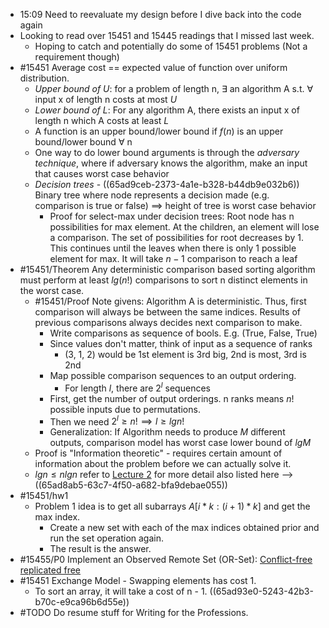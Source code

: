 - 15:09 Need to reevaluate my design before I dive back into the code again
- Looking to read over 15451 and 15445 readings that I missed last week.
	- Hoping to catch and potentially do some of 15451 problems (Not a requirement though)
- #15451 Average cost == expected value of function over uniform distribution.
	- *Upper bound of U*: for a problem of length n, $\exists$ an algorithm A s.t. $\forall$ input x of length n costs at most $U$
	- *Lower bound of $L$*: For any algorithm A, there exists an input x of length n which A costs at least $L$
	- A function is an upper bound/lower bound if $f(n)$ is an upper bound/lower bound $\forall$ n
	- One way to do lower bound arguments is through the *adversary technique*, where if adversary knows the algorithm, make an input that causes worst case behavior
	- *Decision trees* - ((65ad9ceb-2373-4a1e-b328-b44db9e032b6)) Binary tree where node represents a decision made (e.g. comparison is true or false) $\implies$ height of tree is worst case behavior
		- Proof for select-max under decision trees: Root node has n possibilities for max element. At the children, an element will lose a comparison. The set of possibilities for root decreases by 1. This continues until the leaves when there is only 1 possible element for max. It will take $n-1$ comparison to reach a leaf
- #15451/Theorem Any deterministic comparison based sorting algorithm must perform at least $lg(n!)$ comparisons to sort n distinct elements in the worst case.
	- #15451/Proof Note givens: Algorithm A is deterministic. Thus, first comparison will always be between the same indices. Results of previous comparisons always decides next comparison to make.
		- Write comparisons as sequence of bools. E.g. (True, False, True)
		- Since values don't matter, think of input as a sequence of ranks
			- (3, 1, 2) would be 1st element is 3rd big, 2nd is most, 3rd is 2nd
		- Map possible comparison sequences to an output ordering.
			- For length $l$, there are $2^l$ sequences
		- First, get the number of output orderings. n ranks means $n!$ possible inputs due to permutations.
		- Then we need $2^l\geq n!\implies l\geq lg n!$
		- Generalization: If Algorithm needs to produce $M$ different outputs, comparison model has worst case lower bound of $lg M$
	- Proof is "Information theoretic" - requires certain amount of information about the problem before we can actually solve it.
	- $lg n\leq nlgn$ refer to [Lecture 2](https://www.cs.cmu.edu/~15451-s24/lectures/lecture02-lower-bounds.pdf) for more detail also listed here --> ((65ad8ab5-63c7-4f50-a682-bfa9debae055))
- #15451/hw1
	- Problem 1 idea is to get all subarrays $A[i*k:(i+1)*k]$ and get the max index.
		- Create a new set with each of the max indices obtained prior and run the set operation again.
		- The result is the answer.
- #15455/P0 Implement an Observed Remote Set (OR-Set): [Conflict-free replicated free](https://en.wikipedia.org/wiki/Conflict-free_replicated_data_type)
- #15451 Exchange Model - Swapping elements has cost 1.
	- To sort an array, it will take a cost of n - 1. ((65ad93e0-5243-42b3-b70c-e9ca96b6d55e))
- #TODO Do resume stuff for Writing for the Professions.